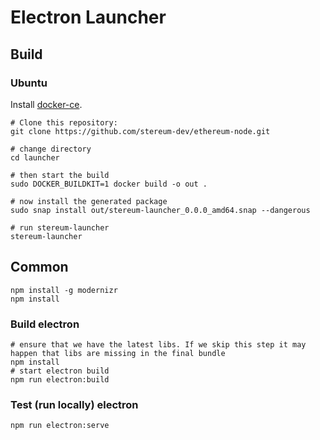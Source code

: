# Electron Launcher

## Build

### Ubuntu
Install [docker-ce](https://docs.docker.com/engine/install/ubuntu/).

```
# Clone this repository:
git clone https://github.com/stereum-dev/ethereum-node.git

# change directory
cd launcher

# then start the build
sudo DOCKER_BUILDKIT=1 docker build -o out .

# now install the generated package
sudo snap install out/stereum-launcher_0.0.0_amd64.snap --dangerous

# run stereum-launcher
stereum-launcher
```

## Common
```
npm install -g modernizr
npm install
```

### Build electron
```
# ensure that we have the latest libs. If we skip this step it may happen that libs are missing in the final bundle
npm install
# start electron build
npm run electron:build
```
### Test (run locally) electron
```
npm run electron:serve
```
